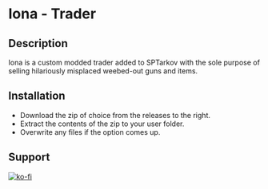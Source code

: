 # Iona - Trader

## Description

Iona is a custom modded trader added to SPTarkov with the sole purpose of selling hilariously misplaced weebed-out guns and items. 

## Installation

- Download the zip of choice from the releases to the right.
- Extract the contents of the zip to your user folder.
- Overwrite any files if the option comes up.

## Support 

[![ko-fi](https://ko-fi.com/img/githubbutton_sm.svg)](https://ko-fi.com/U7U8VYS86)
